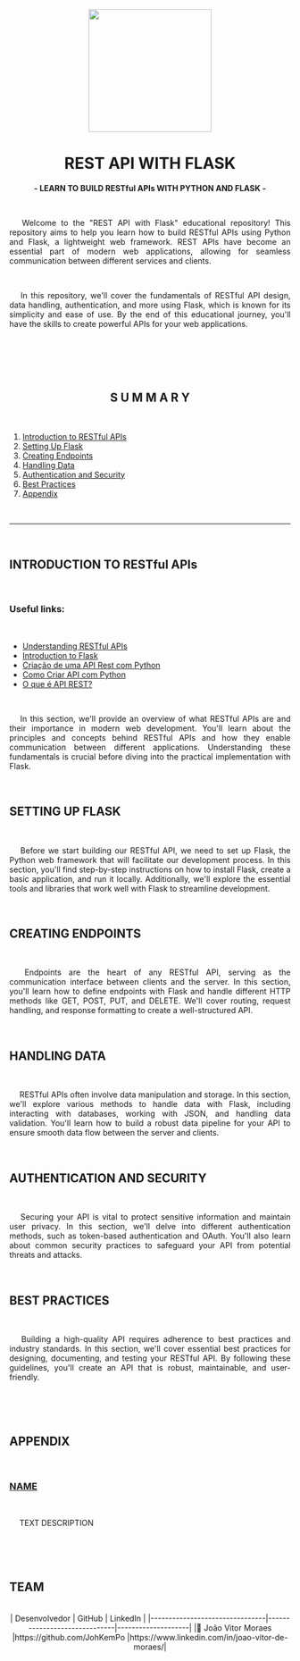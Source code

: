 <div align="center">
  <img src="" width="220px">
</div>

<h1 align="center" id="head"><b>REST API WITH FLASK</b></h1>

<p align="center"><b> - LEARN TO BUILD RESTful APIs WITH PYTHON AND FLASK -</b></p>
<br>

<p align="justify">&emsp; Welcome to the "REST API with Flask" educational repository! This repository aims to help you learn how to build RESTful APIs using Python and Flask, a lightweight web framework. REST APIs have become an essential part of modern web applications, allowing for seamless communication between different services and clients.</p><br>

<p align="justify">&emsp; In this repository, we'll cover the fundamentals of RESTful API design, data handling, authentication, and more using Flask, which is known for its simplicity and ease of use. By the end of this educational journey, you'll have the skills to create powerful APIs for your web applications.</p><br>

<br>
<br>
<br>

<h2 align="center">S U M M A R Y</h2>
<br>

1. [Introduction to RESTful APIs](#intro)
2. [Setting Up Flask](#setup)
3. [Creating Endpoints](#endpoints)
4. [Handling Data](#data)
5. [Authentication and Security](#auth)
6. [Best Practices](#best-practices)
7. [Appendix](#appendix)

<br>

<hr>
<br>

<h2 id="intro"><b>INTRODUCTION TO RESTful APIs</b></h2><br>

<h3><b>Useful links:</b></h3><br>

- [Understanding RESTful APIs](https://www.restapitutorial.com/lessons/whatisrest.html)
- [Introduction to Flask](https://flask.palletsprojects.com/en/2.0.x/)
- <a href="https://nataniel-paiva.medium.com/cria%C3%A7%C3%A3o-de-uma-api-rest-com-python-76696d17bfb9">Criação de uma API Rest com Python</a><br>
- <a href="https://www.youtube.com/watch?v=WWVEymSt1iI&ab_channel=HashtagPrograma%C3%A7%C3%A3o">Como Criar API com Python</a><br>
- <a href="https://www.redhat.com/pt-br/topics/api/what-is-a-rest-api">O que é API REST?</a><br>
<br>

<p align="justify">&emsp; In this section, we'll provide an overview of what RESTful APIs are and their importance in modern web development. You'll learn about the principles and concepts behind RESTful APIs and how they enable communication between different applications. Understanding these fundamentals is crucial before diving into the practical implementation with Flask.</p><br>

<h2 id="setup"><b>SETTING UP FLASK</b></h2><br>

<p align="justify">&emsp; Before we start building our RESTful API, we need to set up Flask, the Python web framework that will facilitate our development process. In this section, you'll find step-by-step instructions on how to install Flask, create a basic application, and run it locally. Additionally, we'll explore the essential tools and libraries that work well with Flask to streamline development.</p><br>

<h2 id="endpoints"><b>CREATING ENDPOINTS</b></h2><br>

<p align="justify">&emsp; Endpoints are the heart of any RESTful API, serving as the communication interface between clients and the server. In this section, you'll learn how to define endpoints with Flask and handle different HTTP methods like GET, POST, PUT, and DELETE. We'll cover routing, request handling, and response formatting to create a well-structured API.</p><br>

<h2 id="data"><b>HANDLING DATA</b></h2><br>

<p align="justify">&emsp; RESTful APIs often involve data manipulation and storage. In this section, we'll explore various methods to handle data with Flask, including interacting with databases, working with JSON, and handling data validation. You'll learn how to build a robust data pipeline for your API to ensure smooth data flow between the server and clients.</p><br>

<h2 id="auth"><b>AUTHENTICATION AND SECURITY</b></h2><br>

<p align="justify">&emsp; Securing your API is vital to protect sensitive information and maintain user privacy. In this section, we'll delve into different authentication methods, such as token-based authentication and OAuth. You'll also learn about common security practices to safeguard your API from potential threats and attacks.</p><br>

<h2 id="best-practices"><b>BEST PRACTICES</b></h2><br>

<p align="justify">&emsp; Building a high-quality API requires adherence to best practices and industry standards. In this section, we'll cover essential best practices for designing, documenting, and testing your RESTful API. By following these guidelines, you'll create an API that is robust, maintainable, and user-friendly.</p><br>

<br>
<br>

<h2 id="appendix"><b>APPENDIX</b></h2><br>

<h3><a href="e">NAME</a></h3><br>

<p align="justify">&emsp; TEXT DESCRIPTION</p><br>

<br>
<br>

<h2 id="team"><b>TEAM</b></h2><br>

<div align="center">
|     Desenvolvedor              |           GitHub             |       LinkedIn     |
|--------------------------------|------------------------------|--------------------|
|👤 João Vitor Moraes            |https://github.com/JohKemPo   |https://www.linkedin.com/in/joao-vitor-de-moraes/|
</div>
<br>
